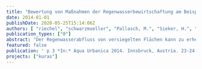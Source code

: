 ```yaml
---
title: "Bewertung von Maßnahmen der Regenwasserbewirtschaftung am Beispiel von Umwelteffekten"
date: 2014-01-01
publishDate: 2020-05-25T15:14:06Z
authors: [ "riechel", "schwarzmueller", "Pallasch, M.", "Sieker, H.", "Säumel, I.", "Taute, T.", "Köhler, M.", "Kaiser, D.", "Heise, S.", "Bartel, H.", "Heinzmann, B.", "Joswig, K.", "rouault", "matzinger" ]
publication_types: ["0"]
abstract: "Der Regenwasserabfluss von versiegelten Flächen kann zu erheblichen Beeinträchtigungen von Flüssen und Seen führen. Durch das schnelle Ableiten des Regenwassers bleibt das positive Potenzial für die Stadtbevölkerung und die Umwelt zudem oft ungenutzt. Für eine nachhaltige Regenwasserbewirtschaftung stehen eine Vielzahl von Maßnahmen auf Gebäude-, Quartiers- und Kanaleinzugsgebietsebene zur Verfügung. Im laufenden BMBF-Projekt KURAS werden diese Maßnahmen hinsichtlich Ihrer stadträumlichen, klimatischen, ökologischen und ökonomischen Effekte umfassend untersucht. Daraus werden Empfehlungen für Planer und Behörden für den Umgang mit Regenwasser im städtischen Raum abgeleitet. Beispielhaft für den verfolgten Bewertungsansatz werden im vorliegenden Beitrag Indikatoren vorgestellt, mit denen die Maßnahmeneffekte auf drei ausgewählte Wirkungsbereiche (Biodiversität, Grundwasser und Oberflächengewässer) quantifiziert werden können. Erste Ergebnisse zeigen bereits, wie unterschiedlich Maßnahmen wirken können und wie wichtig die Berücksichtigung lokaler Schutz- und Entwicklungsziele bei der Maßnahmenauswahl ist. Aus der starken Streuung einzelner Bewertungsindikatoren kann zudem ein bedeutender Einfluss von Standortfaktoren und der konkreten Umsetzung einer Maßnahme abgeleitet werden, der bei der Planung ebenfalls berücksichtigt werden sollte."
featured: false
publication: ' p 3 *In:* Aqua Urbanica 2014. Innsbruck, Austria. 23-24 October 2014'
projects: ["kuras"]
---
```


